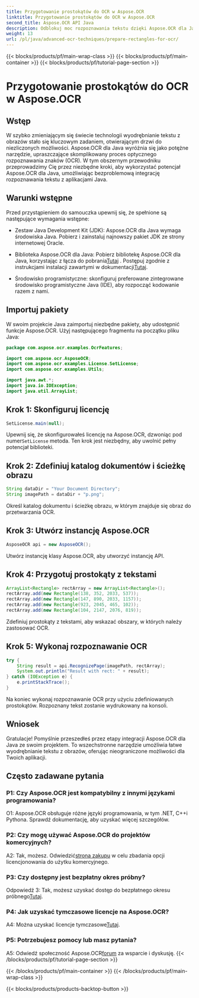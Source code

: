 ```yaml
---
title: Przygotowanie prostokątów do OCR w Aspose.OCR
linktitle: Przygotowanie prostokątów do OCR w Aspose.OCR
second_title: Aspose.OCR API Java
description: Odblokuj moc rozpoznawania tekstu dzięki Aspose.OCR dla Java. Postępuj zgodnie z naszym przewodnikiem krok po kroku, aby zapewnić bezproblemową integrację. Ulepsz swoje aplikacje Java dzięki wydajnym funkcjom OCR.
weight: 13
url: /pl/java/advanced-ocr-techniques/prepare-rectangles-for-ocr/
---
```


{{< blocks/products/pf/main-wrap-class >}}
{{< blocks/products/pf/main-container >}}
{{< blocks/products/pf/tutorial-page-section >}}

# Przygotowanie prostokątów do OCR w Aspose.OCR

## Wstęp

W szybko zmieniającym się świecie technologii wyodrębnianie tekstu z obrazów stało się kluczowym zadaniem, otwierającym drzwi do niezliczonych możliwości. Aspose.OCR dla Java wyróżnia się jako potężne narzędzie, upraszczające skomplikowany proces optycznego rozpoznawania znaków (OCR). W tym obszernym przewodniku przeprowadzimy Cię przez niezbędne kroki, aby wykorzystać potencjał Aspose.OCR dla Java, umożliwiając bezproblemową integrację rozpoznawania tekstu z aplikacjami Java.

## Warunki wstępne

Przed przystąpieniem do samouczka upewnij się, że spełnione są następujące wymagania wstępne:

- Zestaw Java Development Kit (JDK): Aspose.OCR dla Java wymaga środowiska Java. Pobierz i zainstaluj najnowszy pakiet JDK ze strony internetowej Oracle.

-  Biblioteka Aspose.OCR dla Java: Pobierz bibliotekę Aspose.OCR dla Java, korzystając z łącza do pobrania[Tutaj](https://releases.aspose.com/ocr/java/) . Postępuj zgodnie z instrukcjami instalacji zawartymi w dokumentacji[Tutaj](https://reference.aspose.com/ocr/java/).

- Środowisko programistyczne: skonfiguruj preferowane zintegrowane środowisko programistyczne Java (IDE), aby rozpocząć kodowanie razem z nami.

## Importuj pakiety

W swoim projekcie Java zaimportuj niezbędne pakiety, aby udostępnić funkcje Aspose.OCR. Użyj następującego fragmentu na początku pliku Java:

```java
package com.aspose.ocr.examples.OcrFeatures;

import com.aspose.ocr.AsposeOCR;
import com.aspose.ocr.examples.License.SetLicense;
import com.aspose.ocr.examples.Utils;

import java.awt.*;
import java.io.IOException;
import java.util.ArrayList;
```

## Krok 1: Skonfiguruj licencję

```java
SetLicense.main(null);
```

 Upewnij się, że skonfigurowałeś licencję na Aspose.OCR, dzwoniąc pod numer`SetLicense` metoda. Ten krok jest niezbędny, aby uwolnić pełny potencjał biblioteki.

## Krok 2: Zdefiniuj katalog dokumentów i ścieżkę obrazu

```java
String dataDir = "Your Document Directory";
String imagePath = dataDir + "p.png";
```

Określ katalog dokumentu i ścieżkę obrazu, w którym znajduje się obraz do przetwarzania OCR.

## Krok 3: Utwórz instancję Aspose.OCR

```java
AsposeOCR api = new AsposeOCR();
```

Utwórz instancję klasy Aspose.OCR, aby utworzyć instancję API.

## Krok 4: Przygotuj prostokąty z tekstami

```java
ArrayList<Rectangle> rectArray = new ArrayList<Rectangle>();
rectArray.add(new Rectangle(138, 352, 2033, 537));
rectArray.add(new Rectangle(147, 890, 2033, 1157));
rectArray.add(new Rectangle(923, 2045, 465, 102));
rectArray.add(new Rectangle(104, 2147, 2076, 819));
```

Zdefiniuj prostokąty z tekstami, aby wskazać obszary, w których należy zastosować OCR.

## Krok 5: Wykonaj rozpoznawanie OCR

```java
try {
    String result = api.RecognizePage(imagePath, rectArray);
    System.out.println("Result with rect: " + result);
} catch (IOException e) {
    e.printStackTrace();
}
```

Na koniec wykonaj rozpoznawanie OCR przy użyciu zdefiniowanych prostokątów. Rozpoznany tekst zostanie wydrukowany na konsoli.

## Wniosek

Gratulacje! Pomyślnie przeszedłeś przez etapy integracji Aspose.OCR dla Java ze swoim projektem. To wszechstronne narzędzie umożliwia łatwe wyodrębnianie tekstu z obrazów, oferując nieograniczone możliwości dla Twoich aplikacji.

## Często zadawane pytania

### P1: Czy Aspose.OCR jest kompatybilny z innymi językami programowania?

O1: Aspose.OCR obsługuje różne języki programowania, w tym .NET, C++i Pythona. Sprawdź dokumentację, aby uzyskać więcej szczegółów.

### P2: Czy mogę używać Aspose.OCR do projektów komercyjnych?

A2: Tak, możesz. Odwiedzić[strona zakupu](https://purchase.aspose.com/buy) w celu zbadania opcji licencjonowania do użytku komercyjnego.

### P3: Czy dostępny jest bezpłatny okres próbny?

 Odpowiedź 3: Tak, możesz uzyskać dostęp do bezpłatnego okresu próbnego[Tutaj](https://releases.aspose.com/).

### P4: Jak uzyskać tymczasowe licencje na Aspose.OCR?

 A4: Można uzyskać licencje tymczasowe[Tutaj](https://purchase.aspose.com/temporary-license/).

### P5: Potrzebujesz pomocy lub masz pytania?

 A5: Odwiedź społeczność Aspose.OCR[forum](https://forum.aspose.com/c/ocr/16) za wsparcie i dyskusję.
{{< /blocks/products/pf/tutorial-page-section >}}

{{< /blocks/products/pf/main-container >}}
{{< /blocks/products/pf/main-wrap-class >}}

{{< blocks/products/products-backtop-button >}}
